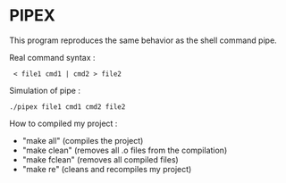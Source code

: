 
# PIPEX

This program reproduces the same behavior as the shell command pipe.

Real command syntax : 

``` < file1 cmd1 | cmd2 > file2```

Simulation of pipe : 

```./pipex file1 cmd1 cmd2 file2 ```

How to compiled my project :

- "make all" (compiles the project)
- "make clean" (removes all .o files from the compilation)
- "make fclean" (removes all compiled files)
- "make re" (cleans and recompiles my project)
